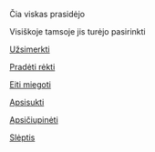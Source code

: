 Čia viskas prasidėjo

Visiškoje tamsoje jis turėjo pasirinkti

[Užsimerkti](uzsimerkti/vejas.md)

[Pradėti rėkti](rekti/niekas.md)

[Eiti miegoti](miegoti/miegas.md)

[Apsisukti](apsisukti/apsisukti.md)

[Apsičiupinėti](apsiciupineti/apsiciupineti.md)

[Slėptis](hide/steps.md)
